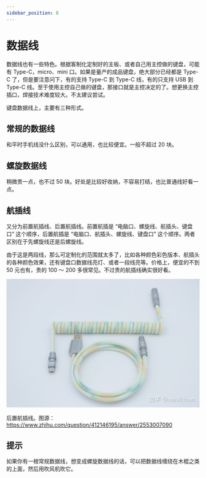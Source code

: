 ```yaml
---
sidebar_position: 8
---
```


# 数据线

数据线也有一些特色。根据客制化定制好的主板、或者自己用主控做的键盘，可能有 Type-C，micro、mini 口。如果是量产的成品键盘，绝大部分已经都是 Type-C 了，但是要注意问下，有的支持 Type-C 到 Type-C 线，有的只支持 USB
到 Type-C 线。至于使用主控自己做的键盘，那接口就是主控决定的了。想更换主控插口，焊接技术难度较大。不太建议尝试。

键盘数据线上，主要有三种形式。

## 常规的数据线

和平时手机线没什么区别，可以通用，也比较便宜。一般不超过 20 块。

## 螺旋数据线

稍微贵一点，也不过 50 块。好处是比较好收纳，不容易打结，也比普通线好看一点。

## 航插线

又分为前置航插线、后置航插线。前置航插是 “电脑口、螺旋线、航插头、键盘口” 这个顺序，后置航插是 “电脑口、航插头、螺旋线、键盘口” 这个顺序。两者区别在于先螺旋线还是后螺旋线。

由于这是两段线，那么可定制化的范围就太多了，比如各种颜色彩色版本、航插头的各种颜色效果，还有键盘口数据线亮灯、或者一段线亮等。价格上，便宜的不到 50 元也有，贵的 100 ～
200 多很常见。不过贵的航插线确实很好看。

![航插线](../assets/keyboard-customization-5.png)

后置航插线。图源：https://www.zhihu.com/question/412146195/answer/2553007090

## 提示

如果你有一根常规数据线，想变成螺旋数据线的话，可以把数据线缠绕在木棍之类的上面，然后用吹风机吹它。
